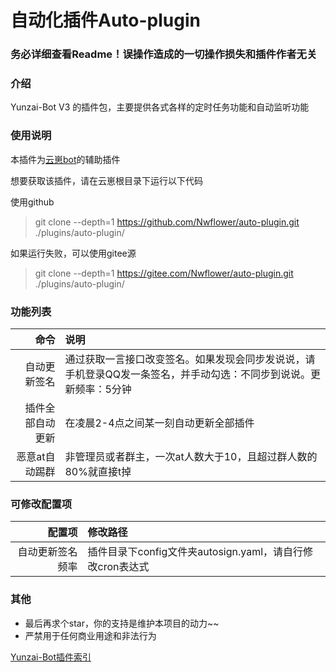 # 自动化插件Auto-plugin

### 务必详细查看Readme！误操作造成的一切操作损失和插件作者无关
### 介绍
Yunzai-Bot V3 的插件包，主要提供各式各样的定时任务功能和自动监听功能

### 使用说明

本插件为[云崽bot](https://gitee.com/Le-niao/Yunzai-Bot)的辅助插件

想要获取该插件，请在云崽根目录下运行以下代码

使用github
> git clone --depth=1 https://github.com/Nwflower/auto-plugin.git ./plugins/auto-plugin/

如果运行失败，可以使用gitee源
> git clone --depth=1 https://gitee.com/Nwflower/auto-plugin.git ./plugins/auto-plugin/

### 功能列表

|          命令 | 说明                                                         |
|------------:|:-----------------------------------------------------------|
|      自动更新签名 | 通过获取一言接口改变签名。如果发现会同步发说说，请手机登录QQ发一条签名，并手动勾选：不同步到说说。更新频率：5分钟 |
|    插件全部自动更新 | 在凌晨2-4点之间某一刻自动更新全部插件                                       |
|    恶意at自动踢群 | 非管理员或者群主，一次at人数大于10，且超过群人数的80%就直接t掉                        |

### 可修改配置项

|      配置项 | 修改路径                                     |
|---------:|:-----------------------------------------|
| 自动更新签名频率 | 插件目录下config文件夹autosign.yaml，请自行修改cron表达式 |

### 其他
- 最后再求个star，你的支持是维护本项目的动力~~
- 严禁用于任何商业用途和非法行为

[Yunzai-Bot插件索引](https://gitee.com/Hikari666/Yunzai-Bot-plugins-index) 